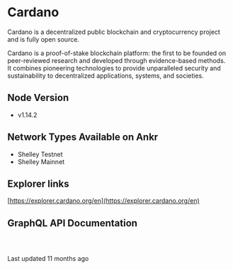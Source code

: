 # Cardano

Cardano is a decentralized public blockchain and cryptocurrency project and is fully open source.

Cardano is a proof-of-stake blockchain platform: the first to be founded on peer-reviewed research and developed through evidence-based methods. It combines pioneering technologies to provide unparalleled security and sustainability to decentralized applications, systems, and societies.

## Node Version <a href="node-version" id="node-version"></a>

* v1.14.2

## Network Types Available on Ankr <a href="network-types-available-on-ankr" id="network-types-available-on-ankr"></a>

* Shelley Testnet
* Shelley Mainnet

## Explorer links <a href="explorer-links" id="explorer-links"></a>

​[https://explorer.cardano.org/en](https://explorer.cardano.org/en)​

## **GraphQL API Documentation** <a href="graphql-api-documentation" id="graphql-api-documentation"></a>

### **​** <a href="undefined-1" id="undefined-1"></a>

Last updated 11 months ago
